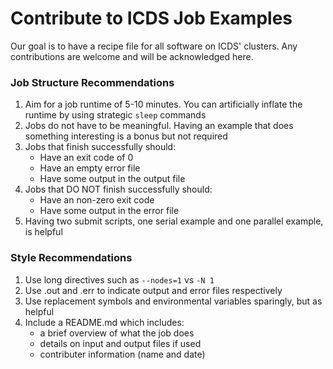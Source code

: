 # Contribute to ICDS Job Examples

Our goal is to have a recipe file for all software on ICDS' clusters. Any contributions are welcome and will be acknowledged here.

### Job Structure Recommendations

1. Aim for a job runtime of 5-10 minutes. You can artificially inflate the runtime by using strategic  `sleep` commands
2. Jobs do not have to be meaningful. Having an example that does something interesting is a bonus but not required
3. Jobs that finish successfully should:
    - Have an exit code of 0
    - Have an empty error file
    - Have some output in the output file
3. Jobs that DO NOT finish successfully should:
    - Have an non-zero exit code
    - Have some output in the error file
4. Having two submit scripts, one serial example and one parallel example, is helpful

### Style Recommendations

1. Use long directives such as `--nodes=1` vs `-N 1`
2. Use .out and .err to indicate output and error files respectively
3. Use replacement symbols and environmental variables sparingly, but as helpful
4. Include a README.md which includes:
    - a brief overview of what the job does
    - details on input and output files if used
    - contributer information (name and date)
